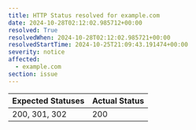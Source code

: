```yaml
---
title: HTTP Status resolved for example.com
date: 2024-10-28T02:12:02.985712+00:00
resolved: True
resolvedWhen: 2024-10-28T02:12:02.985721+00:00
resolvedStartTime: 2024-10-25T21:09:43.191474+00:00
severity: notice
affected:
  - example.com
section: issue
---
```


| Expected Statuses | Actual Status  |
|-------------------|----------------|
| 200, 301, 302 | 200 |

